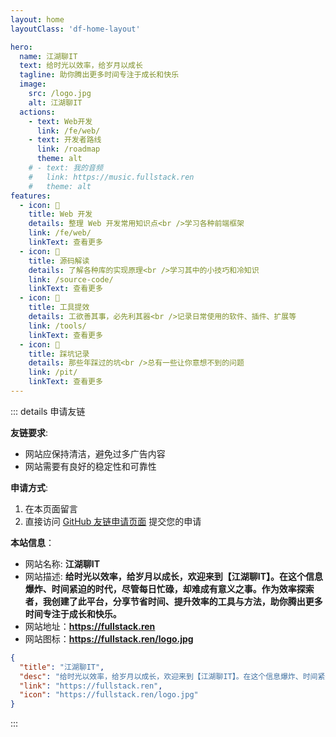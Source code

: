 ```yaml
---
layout: home
layoutClass: 'df-home-layout'

hero:
  name: 江湖聊IT
  text: 给时光以效率，给岁月以成长
  tagline: 助你腾出更多时间专注于成长和快乐
  image:
    src: /logo.jpg
    alt: 江湖聊IT
  actions:
    - text: Web开发
      link: /fe/web/
    - text: 开发者路线
      link: /roadmap
      theme: alt
    # - text: 我的音频
    #   link: https://music.fullstack.ren
    #   theme: alt
features:
  - icon: 📖
    title: Web 开发
    details: 整理 Web 开发常用知识点<br />学习各种前端框架
    link: /fe/web/
    linkText: 查看更多
  - icon: 📘
    title: 源码解读
    details: 了解各种库的实现原理<br />学习其中的小技巧和冷知识
    link: /source-code/
    linkText: 查看更多
  - icon: 🧰
    title: 工具提效
    details: 工欲善其事，必先利其器<br />记录日常使用的软件、插件、扩展等
    link: /tools/
    linkText: 查看更多
  - icon: 🐞
    title: 踩坑记录
    details: 那些年踩过的坑<br />总有一些让你意想不到的问题
    link: /pit/
    linkText: 查看更多
---
```


<script setup>
import DfFriends from './components/df-friends/DfFriends.vue'
</script>

<ClientOnly>
  <DfFriends />
</ClientOnly>

::: details 申请友链

**友链要求**:

- 网站应保持清洁，避免过多广告内容
- 网站需要有良好的稳定性和可靠性

**申请方式**:

1. 在本页面留言
2. 直接访问 [GitHub 友链申请页面](https://github.com/fullstackren/fullstackren.github.io/issues/01) 提交您的申请

**本站信息**：

- 网站名称: **江湖聊IT**
- 网站描述: **给时光以效率，给岁月以成长，欢迎来到【江湖聊IT】。在这个信息爆炸、时间紧迫的时代，尽管每日忙碌，却难成有意义之事。作为效率探索者，我创建了此平台，分享节省时间、提升效率的工具与方法，助你腾出更多时间专注于成长和快乐。**
- 网站地址：**<https://fullstack.ren>**
- 网站图标：**<https://fullstack.ren/logo.jpg>**

```json
{
  "title": "江湖聊IT",
  "desc": "给时光以效率，给岁月以成长，欢迎来到【江湖聊IT】。在这个信息爆炸、时间紧迫的时代，尽管每日忙碌，却难成有意义之事。作为效率探索者，我创建了此平台，分享节省时间、提升效率的工具与方法，助你腾出更多时间专注于成长和快乐。",
  "link": "https://fullstack.ren",
  "icon": "https://fullstack.ren/logo.jpg"
}
```

:::

<style>
/*爱的魔力转圈圈*/
.df-home-layout .image-src:hover {
  transform: translate(-50%, -50%) rotate(666turn);
  transition: transform 59s 1s cubic-bezier(0.3, 0, 0.8, 1);
}

.df-home-layout .details small {
  opacity: 0.8;
}
</style>